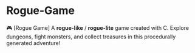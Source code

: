 # Rogue-Game
🎮 [Rogue Game]    A **rogue-like** / **rogue-lite** game created with C. Explore dungeons, fight monsters, and collect treasures in this procedurally generated adventure! 
